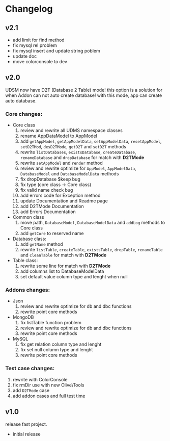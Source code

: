 # Changelog

## v2.1

* add limit for find method
* fix mysql rel problem
* fix mysql insert and update string poblem
* update doc
* move colorconsole to dev

## v2.0

UDSM now have D2T (Database 2 Table) mode! this option is a solution for when Addon can not auto create database! with this mode, app can create auto database.

### Core changes:

* Core class
  1. review and rewrite all UDMS namespace classes
  2. rename AppDataModel to AppModel
  3. add `getAppModel`, `getAppModelData`, `setAppModelData`, `resetAppModel`, `setD2TMod`, `desD2TMode`, `getD2T` and `setD2T` methods
  4. rewrite `listDatabases`, `existsDatabase`, `createDatabase`, `renameDatabase` and `dropDatabase` for match with **D2TMode**
  5. rewrite `setAppModel` and `render` method
  6. review and rewrite optimize for `AppModel`, `AppModelData`, `DatabaseModel` and `DatabaseModelData` methods
  7. fix dropDatabase $keep bug
  8. fix type (core class -> Core class)
  9. fix valid name  check bug
  10. add errors code for Exception method
  11. update Documentation and Readme page
  12. add D2TMode Documentation
  13. add Errors Documentation
* Common class
  1. move path, `DatabaseModel`, `DatabaseModelData` and `addLog` methods to Core class
  2. add `getCore` to reserved name
* Database class:
  1. add `getName` method
  2. rewrite `listTable`, `createTable`, `existsTable`, `dropTable`, `renameTable` and `cleanTable` for match with **D2TMode**
* Table class:
  1. rewrite some line for match with **D2TMode**
  2. add columns list to DatabaseModelData
  3. set default value column type and lenght when null

### Addons changes:

* Json
  1. review and rewrite optimize for db and dbc functions
  2. rewrite point core methods
* MongoDB
  1. fix listTable function problem
  2. review and rewrite optimize for db and dbc functions
  3. rewrite point core methods
* MySQL
  1. fix get relation column type and lenght
  2. fix set null column type and lenght
  3. rewrite point core methods

### Test case changes:

1. rewrite with ColorConsole
2. fix rmDir use with new Olive\\Tools
3. add `D2TMode` case
4. add addon cases and full test time

## v1.0

release fast project.

* initial release
